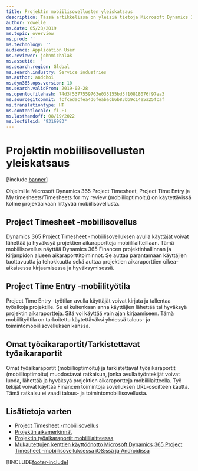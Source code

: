 ```yaml
---
title: Projektin mobiilisovellusten yleiskatsaus
description: Tässä artikkelissa on yleisiä tietoja Microsoft Dynamics 365 Project Timesheetin projektin aikaan liittyvistä sovelluksista, projektin aikamerkinnästä sekä omista työaikaraporteista ja työaikaraporteista, joita voidaan käyttää mobiililaitteilla.
author: Yowelle
ms.date: 05/28/2019
ms.topic: overview
ms.prod: ''
ms.technology: ''
audience: Application User
ms.reviewer: johnmichalak
ms.assetid: ''
ms.search.region: Global
ms.search.industry: Service industries
ms.author: andchoi
ms.dyn365.ops.version: 10
ms.search.validFrom: 2019-02-28
ms.openlocfilehash: 74d3f5377559763e035155bd3f10818076f97ea3
ms.sourcegitcommit: fcfcedacfea4d6feabacb6b83bb9c14e5a25fcaf
ms.translationtype: HT
ms.contentlocale: fi-FI
ms.lasthandoff: 08/19/2022
ms.locfileid: "9316983"
---
```

# <a name="project-mobile-applications-overview"></a>Projektin mobiilisovellusten yleiskatsaus

[!include [banner](../includes/banner.md)]

Ohjelmille Microsoft Dynamics 365 Project Timesheet, Project Time Entry ja My timesheets/Timesheets for my review (mobiilioptimoitu) on käytettävissä kolme projektiaikaan liittyvää mobiilisovellusta.

## <a name="project-timesheet-mobile-app"></a>Project Timesheet -mobiilisovellus

Dynamics 365 Project Timesheet -mobiilisovelluksen avulla käyttäjät voivat lähettää ja hyväksyä projektien aikaraportteja mobiililaitteillaan. Tämä mobiilisovellus näyttää Dynamics 365 Financen projektinhallinnan ja kirjanpidon alueen aikaraporttitoiminnot. Se auttaa parantamaan käyttäjien tuottavuutta ja tehokkuutta sekä auttaa projektien aikaraporttien oikea-aikaisessa kirjaamisessa ja hyväksymisessä.

## <a name="project-time-entry-workspace"></a>Project Time Entry -mobiilityötila

Project Time Entry -työtilan avulla käyttäjät voivat kirjata ja tallentaa työaikoja projektille. Se ei kuitenkaan anna käyttäjien lähettää tai hyväksyä projektin aikaraportteja. Sitä voi käyttää vain ajan kirjaamiseen. Tämä mobiilityötila on tarkoitettu käytettäväksi yhdessä talous- ja toimintomobiilisovelluksen kanssa.

## <a name="my-timesheetstimesheets-for-my-review"></a>Omat työaikaraportit/Tarkistettavat työaikaraportit

Omat työaikaraportit (mobiilioptimoitu) ja tarkistettavat työaikaraportit (mobiilioptimoitu) muodostavat ratkaisun, jonka avulla työntekijät voivat luoda, lähettää ja hyväksyä projektien aikaraportteja mobiililaitteella. Työ tekijät voivat käyttää Financen toimintoja sovelluksen URL-osoitteen kautta. Tämä ratkaisu ei vaadi talous- ja toimintomobiilisovellusta.

## <a name="for-more-information"></a>Lisätietoja varten

- [Project Timesheet -mobiilisovellus](project-timesheet.md)
- [Projektin aikamerkinnät](project-time-entry-mobile-workspace.md)
- [Projektin työaikaraportit mobiililaitteessa](Mobile-timesheets.md)
- [Mukautettujen kenttien käyttöönotto Microsoft Dynamics 365 Project Timesheet -mobiilisovelluksessa iOS:ssä ja Androidissa](custom-fields-mobile.md)

[!INCLUDE[footer-include](../includes/footer-banner.md)]
